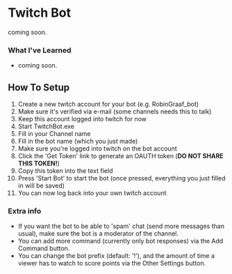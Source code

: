 # Twitch Bot

coming soon.

### What I've Learned

* coming soon.

## How To Setup

1. Create a new twitch account for your bot (e.g. RobinGraaf_bot)
2. Make sure it's verified via e-mail (some channels needs this to talk)
3. Keep this account logged into twitch for now
4. Start TwitchBot.exe
5. Fill in your Channel name
6. Fill in the bot name (which you just made)
7. Make sure you're logged into twitch on the bot account
8. Click the 'Get Token' link to generate an OAUTH token (**DO NOT SHARE THIS TOKEN!**)
9. Copy this token into the text field
10. Press 'Start Bot' to start the bot (once pressed, everything you just filled in will be saved)
11. You can now log back into your own twitch account

### Extra info
* If you want the bot to be able to 'spam' chat (send more messages than usual), make sure the bot is a moderator of the channel.
* You can add more command (currently only bot responses) via the Add Command button.
* You can change the bot prefix (default: '!'), and the amount of time a viewer has to watch to score points via the Other Settings button.
